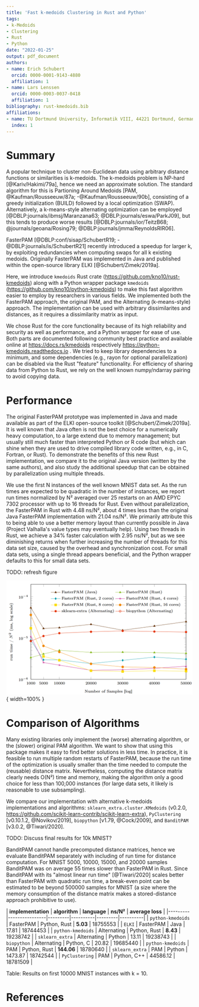```yaml
---
title: 'Fast k-medoids Clustering in Rust and Python'
tags:
- k-Medoids
- Clustering
- Rust
- Python
date: "2022-01-25"
output: pdf_document
authors:
- name: Erich Schubert
  orcid: 0000-0001-9143-4880
  affiliation: 1
- name: Lars Lenssen
  orcid: 0000-0003-0037-0418
  affiliation: 1
bibliography: rust-kmedoids.bib
affiliations:
- name: TU Dortmund University, Informatik VIII, 44221 Dortmund, Germany
  index: 1
---
```


# Summary

A popular technique to cluster non-Euclidean data using arbitrary distance
functions or similarities is k-medoids.
The k-medoids problem is NP-hard [@Kariv/Hakimi/79a], hence we need an approximate solution.
The standard algorithm for this is Partioning Around Medoids [PAM, @Kaufman/Rousseeuw/87a; -@Kaufman/Rousseeuw/90b],
consisting of a greedy initialization (BUILD) followed by a local optimization (SWAP).
Alternatively, a k-means-style alternating optimization can be employed [@DBLP:journals/ibmsj/Maranzana63; @DBLP:journals/eswa/ParkJ09],
but this tends to produce worse results [@DBLP:journals/ior/TeitzB68; @journals/geoana/Rosing79; @DBLP:journals/jmma/ReynoldsRIR06].

FasterPAM [@DBLP:conf/sisap/SchubertR19; -@DBLP:journals/is/SchubertR21] recently introduced a speedup for larger k,
by exploiting redundancies when computing swaps for all k existing medoids.
Originally FasterPAM was implemented in Java and published within the open-source library ELKI [@Schubert/Zimek/2019a].

Here, we introduce ``kmedoids`` Rust crate (https://github.com/kno10/rust-kmedoids) along with a
Python wrapper package ``kmedoids`` (https://github.com/kno10/python-kmedoids) to make this fast
algorithm easier to employ by researchers in various fields.
We implemented both the FasterPAM approach, the original PAM, and the Alternating (k-means-style) approach.
The implementation can be used with arbitrary dissimilarites and distances, as it requires a dissimilarity matrix as input.

We chose Rust for the core functionality because of its high reliability and security as well as performance,
and a Python wrapper for ease of use. Both parts are documented following community best practice
and available online at https://docs.rs/kmedoids respectively https://python-kmedoids.readthedocs.io .
We tried to keep library dependencies to a minimum, and some dependencies (e.g., rayon for optional parallelization)
can be disabled via the Rust "feature" functionality. For efficiency of sharing data from Python to Rust,
we rely on the well known numpy/ndarray pairing to avoid copying data.

# Performance

The original FasterPAM prototype was implemented in Java and made available as part of the ELKI open-source toolkit [@Schubert/Zimek/2019a].
It is well known that Java often is not the best choice for a numerically heavy computation,
to a large extend due to memory management; but usually still much faster than interpreted Python or R code
(but which can shine when they are used to drive compiled library code written, e.g., in C, Fortran, or Rust).
To demonstrate the benefits of this new Rust implementation, we compare it to the original Java version
(written by the same authors), and also study the additional speedup that can be obtained by parallelization using multiple threads.

We use the first N instances of the well known MNIST data set.
As the run times are expected to be quadratic in the number of instances, we report run times normalized by N²
averaged over 25 restarts on an AMD EPYC 7302 processor with up to 16 threads for Rust.
Even without parallelization, the FasterPAM in Rust with 4.48 ns/N², about 4 times less than the original Java FasterPAM implementation with 21.04 ns/N².
We primarily attribute this to being able to use a better memory layout than currently possible in Java
(Project Valhalla's value types may eventually help).
Using two threads in Rust, we achieve a 34% faster calculation with 2.95 ns/N²,
but as we see diminishing returns when further increasing the number of threads for this data set size,
caused by the overhead and synchronization cost.
For small data sets, using a single thread appears beneficial, and the Python
wrapper defaults to this for small data sets.

TODO: refresh figure

![Results normalized by N² on MNIST data with k=10.\label{fig:example_mnist}](results.png){ width=100% }

# Comparison of Algorithms

Many existing libraries only implement the (worse) alternating algorithm, or the (slower) original PAM algorithm.
We want to show that using this package makes it easy to find better solutions in less time.
In practice, it is feasible to run multiple random restarts of FasterPAM, because the run time of the optimization
is usually smaller than the time needed to compute the (reusable) distance matrix.
Nevertheless, computing the distance matrix clearly needs O(N²) time and memory,
making the algorithm only a good choice for less than 100,000 instances
(for large data sets, it likely is reasonable to use subsampling).

We compare our implementation with alternative k-medoids implementations and algorithms: ``sklearn_extra.cluster.KMedoids``  (v0.2.0, https://github.com/scikit-learn-contrib/scikit-learn-extra), ``PyClustering`` [v0.10.1.2, @Novikov/2019],  ``biopython`` [v1.79, @Cock/2009],
and ``BanditPAM`` [v3.0.2, @Tiwari/2020]. 

TODO: Discuss final results for 10k MNIST?

BanditPAM cannot handle precomputed distance matrices, hence we evaluate BanditPAM separately with including of run time for distance computation. For MNIST 5000, 10000, 15000, and 20000 samples BanditPAM was on average 55 times slower than FasterPAM in Rust. Since BanditPAM with its "almost linear run time" [@Tiwari/2020] scales better than FasterPAM with quadratic run time, a break-even point can be estimated to be beyond 500000 samples for MNIST (a size where the memory consumption of the distance matrix makes a stored-distance approach prohibitive to use).

| **implementation** | **algorithm** | **language** | **ns/N²** |  **average loss** |
|---------|----------------|---------|----------|---------|----------|
|     ``python-kmedoids``    |   FasterPAM    | Python, Rust |  **5.03**    | 18755553  |
|     ``ELKI``               |   FasterPAM    | Java         |  17.81       | 18744453  |
|     ``python-kmedoids``    |   Alternating  | Python, Rust |  **8.43**    | 19238742  |
|     ``sklearn_extra``      |   Alternating  | Python       |  13.11       | 19238743  |
|     ``biopython``          |   Alternating  | Python, C    |  20.82       | 19685440  |
|     ``python-kmedoids``    |   PAM          | Python, Rust |  **144.06**  | 18780640  |
|     ``sklearn_extra``      |   PAM          | Python       |  1473.87     | 18742544  |
|     ``PyClustering``       |   PAM          | Python, C++  |  44586.12    | 18781509  |

Table: Results on first 10000 MNIST instances with k = 10.


# References

